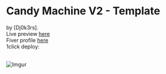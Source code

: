 # Candy Machine V2 - Template

by [Dj0k3rs].<br/>Live preview [here](https://vol2.shapes.ltd/)<br/>Fiver profile [here](https://www.fiverr.com/adam238?up_rollout=true/)<br/>
1click deploy:<br/><br/>

![Imgur](https://i.imgur.com/36MLOoo.png)

